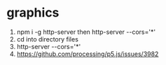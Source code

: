 # graphics

1. npm i -g http-server then http-server --cors='*'
2. cd into directory files
2. http-server --cors='*'
3. <https://github.com/processing/p5.js/issues/3982>



